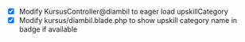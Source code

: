 - [x] Modify KursusController@diambil to eager load upskillCategory
- [x] Modify kursus/diambil.blade.php to show upskill category name in badge if available
